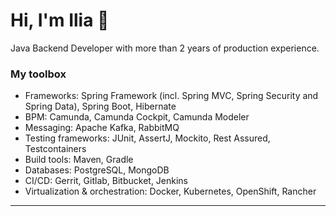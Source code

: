 # Hi, I'm Ilia 👋 
Java Backend Developer with more than 2 years of production experience.

### My toolbox
*   Frameworks: Spring Framework (incl. Spring MVC, Spring Security and Spring Data), Spring Boot, Hibernate
*   BPM: Camunda, Camunda Cockpit, Camunda Modeler
*   Messaging: Apache Kafka, RabbitMQ
*   Testing frameworks: JUnit, AssertJ, Mockito, Rest Assured, Testcontainers
*   Build tools: Maven, Gradle
*   Databases: PostgreSQL, MongoDB
*   CI/CD: Gerrit, Gitlab, Bitbucket, Jenkins
*   Virtualization & orchestration: Docker, Kubernetes, OpenShift, Rancher
---
<div id="header" align="center">
  <img src="https://komarev.com/ghpvc/?username=rogatka&style=flat-square&color=blue" alt=""/>
</div>   
